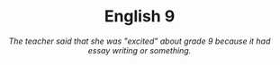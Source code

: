 <div align=center>

# English 9

*The teacher said that she was "excited" about grade 9 because it had essay writing or something.*

</div>
